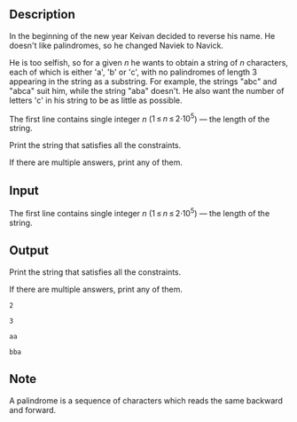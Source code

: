 ## Description

<div><p>In the beginning of the new year Keivan decided to reverse his name. He doesn't like palindromes, so he changed Naviek to Navick.</p><p>He is too selfish, so for a given <span class="tex-span"><i>n</i></span> he wants to obtain a string of <span class="tex-span"><i>n</i></span> characters, each of which is either '<span class="tex-font-style-tt">a</span>', '<span class="tex-font-style-tt">b</span>' or '<span class="tex-font-style-tt">c</span>', with no <span class="tex-font-style-it">palindromes</span> of length <span class="tex-span">3</span> appearing in the string as a substring. For example, the strings "<span class="tex-font-style-tt">abc</span>" and "<span class="tex-font-style-tt">abca</span>" suit him, while the string "<span class="tex-font-style-tt">aba</span>" doesn't. He also want the number of letters '<span class="tex-font-style-tt">c</span>' in his string to be as little as possible.</p></div><div class="input-specification"><p>The first line contains single integer <span class="tex-span"><i>n</i></span> (<span class="tex-span">1 ≤ <i>n</i> ≤ 2·10<sup class="upper-index">5</sup></span>)&nbsp;— the length of the string.</p></div><div class="output-specification"><p>Print the string that satisfies all the constraints.</p><p>If there are multiple answers, print any of them.</p></div>

## Input

<p>The first line contains single integer <span class="tex-span"><i>n</i></span> (<span class="tex-span">1 ≤ <i>n</i> ≤ 2·10<sup class="upper-index">5</sup></span>)&nbsp;— the length of the string.</p>

## Output

<p>Print the string that satisfies all the constraints.</p><p>If there are multiple answers, print any of them.</p>





```input1
2

```




```input2
3

```




```output1
aa

```




```output2
bba

```



## Note

<p>A <span class="tex-font-style-it">palindrome</span> is a sequence of characters which reads the same backward and forward.</p>
